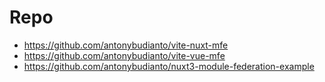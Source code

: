 # Repo

- https://github.com/antonybudianto/vite-nuxt-mfe
- https://github.com/antonybudianto/vite-vue-mfe
- https://github.com/antonybudianto/nuxt3-module-federation-example

